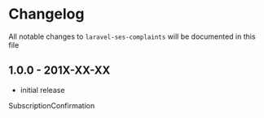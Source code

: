 # Changelog

All notable changes to `laravel-ses-complaints` will be documented in this file

## 1.0.0 - 201X-XX-XX

- initial release

SubscriptionConfirmation
